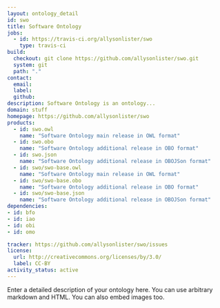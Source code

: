 ```yaml
---
layout: ontology_detail
id: swo
title: Software Ontology
jobs:
  - id: https://travis-ci.org/allysonlister/swo
    type: travis-ci
build:
  checkout: git clone https://github.com/allysonlister/swo.git
  system: git
  path: "."
contact:
  email: 
  label: 
  github: 
description: Software Ontology is an ontology...
domain: stuff
homepage: https://github.com/allysonlister/swo
products:
  - id: swo.owl
    name: "Software Ontology main release in OWL format"
  - id: swo.obo
    name: "Software Ontology additional release in OBO format"
  - id: swo.json
    name: "Software Ontology additional release in OBOJSon format"
  - id: swo/swo-base.owl
    name: "Software Ontology main release in OWL format"
  - id: swo/swo-base.obo
    name: "Software Ontology additional release in OBO format"
  - id: swo/swo-base.json
    name: "Software Ontology additional release in OBOJSon format"
dependencies:
- id: bfo
- id: iao
- id: obi
- id: omo

tracker: https://github.com/allysonlister/swo/issues
license:
  url: http://creativecommons.org/licenses/by/3.0/
  label: CC-BY
activity_status: active
---
```


Enter a detailed description of your ontology here. You can use arbitrary markdown and HTML.
You can also embed images too.

